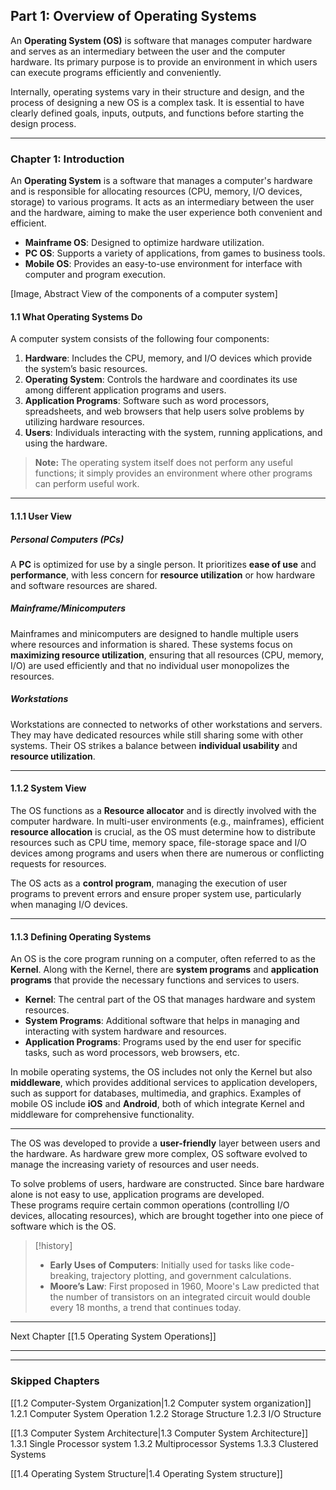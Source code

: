 
## **Part 1: Overview of Operating Systems**

An **Operating System (OS)** is software that manages computer hardware and serves as an intermediary between the user and the computer hardware. Its primary purpose is to provide an environment in which users can execute programs efficiently and conveniently. 

Internally, operating systems vary in their structure and design, and the process of designing a new OS is a complex task. It is essential to have clearly defined goals, inputs, outputs, and functions before starting the design process.

---

### **Chapter 1: Introduction**

An **Operating System** is a software that manages a computer's hardware and is responsible for allocating resources (CPU, memory, I/O devices, storage) to various programs. It acts as an intermediary between the user and the hardware, aiming to make the user experience both convenient and efficient.

- **Mainframe OS**: Designed to optimize hardware utilization.
- **PC OS**: Supports a variety of applications, from games to business tools.
- **Mobile OS**: Provides an easy-to-use environment for interface with computer and program execution.

[Image, Abstract View of the components of a computer system]

#### **1.1 What Operating Systems Do**

A computer system consists of the following four components:
1. **Hardware**: Includes the CPU, memory, and I/O devices which provide the system’s basic resources.
2. **Operating System**: Controls the hardware and coordinates its use among different application programs and users.
3. **Application Programs**: Software such as word processors, spreadsheets, and web browsers that help users solve problems by utilizing hardware resources.
4. **Users**: Individuals interacting with the system, running applications, and using the hardware.

> **Note:** The operating system itself does not perform any useful functions; it simply provides an environment where other programs can perform useful work.

---

#### **1.1.1 User View**

##### **Personal Computers (PCs)**
A **PC** is optimized for use by a single person. It prioritizes **ease of use** and **performance**, with less concern for **resource utilization** or how hardware and software resources are shared.

##### **Mainframe/Minicomputers**
Mainframes and minicomputers are designed to handle multiple users where resources and information is shared. These systems focus on **maximizing resource utilization**, ensuring that all resources (CPU, memory, I/O) are used efficiently and that no individual user monopolizes the resources.

##### **Workstations**
Workstations are connected to networks of other workstations and servers. They may have dedicated resources while still sharing some with other systems. Their OS strikes a balance between **individual usability** and **resource utilization**.

---

#### **1.1.2 System View**

The OS functions as a **Resource allocator** and is directly involved with the computer hardware. In multi-user environments (e.g., mainframes), efficient **resource allocation** is crucial, as the OS must determine how to distribute resources such as CPU time, memory space, file-storage space and I/O devices among programs and users when there are numerous or conflicting requests for resources.

The OS acts as a **control program**, managing the execution of user programs to prevent errors and ensure proper system use, particularly when managing I/O devices.

---

#### **1.1.3 Defining Operating Systems**

An OS is the core program running on a computer, often referred to as the **Kernel**. Along with the Kernel, there are **system programs** and **application programs** that provide the necessary functions and services to users.

- **Kernel**: The central part of the OS that manages hardware and system resources.
- **System Programs**: Additional software that helps in managing and interacting with system hardware and resources.
- **Application Programs**: Programs used by the end user for specific tasks, such as word processors, web browsers, etc.

In mobile operating systems, the OS includes not only the Kernel but also **middleware**, which provides additional services to application developers, such as support for databases, multimedia, and graphics. Examples of mobile OS include **iOS** and **Android**, both of which integrate Kernel and middleware for comprehensive functionality.

---


The OS was developed to provide a **user-friendly** layer between users and the hardware. As hardware grew more complex, OS software evolved to manage the increasing variety of resources and user needs.

To solve problems of users, hardware are constructed. Since bare hardware alone is not easy to use, application programs are developed.      
These programs require certain common operations (controlling I/O devices, allocating resources), which are brought together into one piece of software which is the OS.


>[!history]
>- **Early Uses of Computers**: Initially used for tasks like code-breaking, trajectory plotting, and government calculations.
>- **Moore’s Law**: First proposed in 1960, Moore's Law predicted that the number of transistors on an integrated circuit would double every 18 months, a trend that continues today.



---



Next Chapter [[1.5 Operating System Operations]]

_____
____

### Skipped Chapters

[[1.2 Computer-System Organization|1.2 Computer system organization]]
	1.2.1 Computer System Operation
	1.2.2 Storage Structure
	1.2.3 I/O Structure


[[1.3 Computer System Architecture|1.3 Computer System Architecture]]
	1.3.1 Single Processor system
	1.3.2 Multiprocessor Systems
	1.3.3 Clustered Systems

[[1.4 Operating System Structure|1.4 Operating System structure]]







